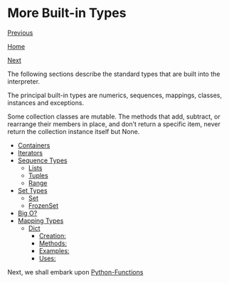 # More Built-in Types

[Previous](Python-Operators)

[Home](Python)

[Next](Python-Functions)

The following sections describe the standard types that are built into the interpreter.

The principal built-in types are numerics, sequences, mappings, classes, instances and exceptions.

Some collection classes are mutable. The methods that add, subtract, or rearrange their members in place, and don’t return a specific item, never return the collection instance itself but None.

- [Containers](Python-Containers)
- [Iterators](Python-Iterators)
- [Sequence Types](Python-Sequence-Types)
  - [Lists](Python-Lists)
  - [Tuples](Python-Tuples)
  - [Range](Python-Range)
- [Set Types](Python-Set-Types)
  - [Set](Python-Set-Types-Set)
  - [FrozenSet](Python-Set-Types-Frozenset)
- [Big O?](Python-Big-O)
- [Mapping Types](Python-Mapping-Types)
  - [Dict](Python-Mapping-Dict)
    - [Creation:](Python-Mapping-Dict-Creation)
    - [Methods:](Python-Mapping-Dict-Methods)
    - [Examples:](Python-Mapping-Dict-Examples)
    - [Uses:](Python-Mapping-Dict-Uses)

Next, we shall embark upon [Python-Functions](Python-Functions)
